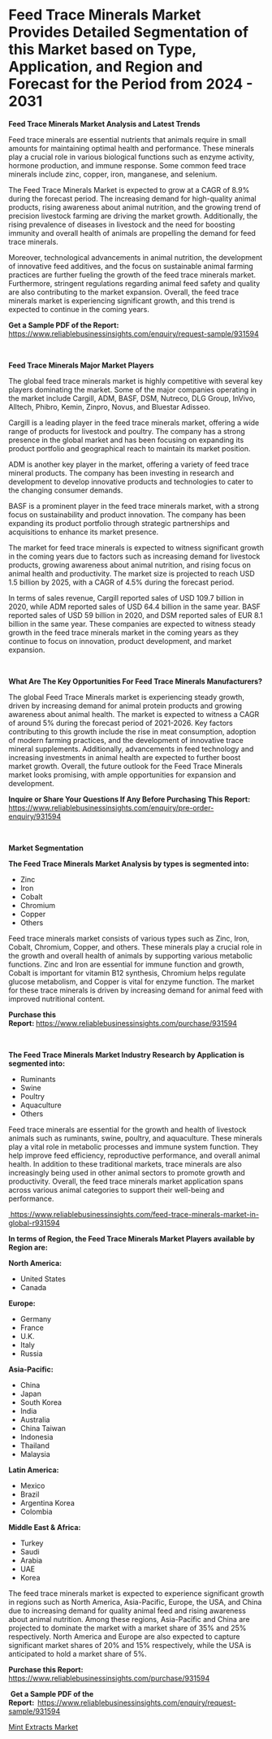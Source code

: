 <p><h1>Feed Trace Minerals Market Provides Detailed Segmentation of this Market based on Type, Application, and Region and Forecast for the Period from 2024 - 2031</h1></p><p><strong>Feed Trace Minerals Market Analysis and Latest Trends</strong></p>
<p><p>Feed trace minerals are essential nutrients that animals require in small amounts for maintaining optimal health and performance. These minerals play a crucial role in various biological functions such as enzyme activity, hormone production, and immune response. Some common feed trace minerals include zinc, copper, iron, manganese, and selenium.</p><p>The Feed Trace Minerals Market is expected to grow at a CAGR of 8.9% during the forecast period. The increasing demand for high-quality animal products, rising awareness about animal nutrition, and the growing trend of precision livestock farming are driving the market growth. Additionally, the rising prevalence of diseases in livestock and the need for boosting immunity and overall health of animals are propelling the demand for feed trace minerals.</p><p>Moreover, technological advancements in animal nutrition, the development of innovative feed additives, and the focus on sustainable animal farming practices are further fueling the growth of the feed trace minerals market. Furthermore, stringent regulations regarding animal feed safety and quality are also contributing to the market expansion. Overall, the feed trace minerals market is experiencing significant growth, and this trend is expected to continue in the coming years.</p></p>
<p><strong>Get a Sample PDF of the Report:&nbsp;</strong> <a href="https://www.reliablebusinessinsights.com/enquiry/request-sample/931594">https://www.reliablebusinessinsights.com/enquiry/request-sample/931594</a></p>
<p>&nbsp;</p>
<p><strong>Feed Trace Minerals Major Market Players</strong></p>
<p><p>The global feed trace minerals market is highly competitive with several key players dominating the market. Some of the major companies operating in the market include Cargill, ADM, BASF, DSM, Nutreco, DLG Group, InVivo, Alltech, Phibro, Kemin, Zinpro, Novus, and Bluestar Adisseo.</p><p>Cargill is a leading player in the feed trace minerals market, offering a wide range of products for livestock and poultry. The company has a strong presence in the global market and has been focusing on expanding its product portfolio and geographical reach to maintain its market position.</p><p>ADM is another key player in the market, offering a variety of feed trace mineral products. The company has been investing in research and development to develop innovative products and technologies to cater to the changing consumer demands.</p><p>BASF is a prominent player in the feed trace minerals market, with a strong focus on sustainability and product innovation. The company has been expanding its product portfolio through strategic partnerships and acquisitions to enhance its market presence.</p><p>The market for feed trace minerals is expected to witness significant growth in the coming years due to factors such as increasing demand for livestock products, growing awareness about animal nutrition, and rising focus on animal health and productivity. The market size is projected to reach USD 1.5 billion by 2025, with a CAGR of 4.5% during the forecast period.</p><p>In terms of sales revenue, Cargill reported sales of USD 109.7 billion in 2020, while ADM reported sales of USD 64.4 billion in the same year. BASF reported sales of USD 59 billion in 2020, and DSM reported sales of EUR 8.1 billion in the same year. These companies are expected to witness steady growth in the feed trace minerals market in the coming years as they continue to focus on innovation, product development, and market expansion.</p></p>
<p>&nbsp;</p>
<p><strong>What Are The Key Opportunities For Feed Trace Minerals Manufacturers?</strong></p>
<p><p>The global Feed Trace Minerals market is experiencing steady growth, driven by increasing demand for animal protein products and growing awareness about animal health. The market is expected to witness a CAGR of around 5% during the forecast period of 2021-2026. Key factors contributing to this growth include the rise in meat consumption, adoption of modern farming practices, and the development of innovative trace mineral supplements. Additionally, advancements in feed technology and increasing investments in animal health are expected to further boost market growth. Overall, the future outlook for the Feed Trace Minerals market looks promising, with ample opportunities for expansion and development.</p></p>
<p><strong>Inquire or Share Your Questions If Any Before Purchasing This Report:</strong> <a href="https://www.reliablebusinessinsights.com/enquiry/pre-order-enquiry/931594">https://www.reliablebusinessinsights.com/enquiry/pre-order-enquiry/931594</a></p>
<p>&nbsp;</p>
<p><strong>Market Segmentation</strong></p>
<p><strong>The Feed Trace Minerals Market Analysis by types is segmented into:</strong></p>
<p><ul><li>Zinc</li><li>Iron</li><li>Cobalt</li><li>Chromium</li><li>Copper</li><li>Others</li></ul></p>
<p><p>Feed trace minerals market consists of various types such as Zinc, Iron, Cobalt, Chromium, Copper, and others. These minerals play a crucial role in the growth and overall health of animals by supporting various metabolic functions. Zinc and Iron are essential for immune function and growth, Cobalt is important for vitamin B12 synthesis, Chromium helps regulate glucose metabolism, and Copper is vital for enzyme function. The market for these trace minerals is driven by increasing demand for animal feed with improved nutritional content.</p></p>
<p><strong>Purchase this Report:&nbsp;</strong><a href="https://www.reliablebusinessinsights.com/purchase/931594">https://www.reliablebusinessinsights.com/purchase/931594</a></p>
<p>&nbsp;</p>
<p><strong>The Feed Trace Minerals Market Industry Research by Application is segmented into:</strong></p>
<p><ul><li>Ruminants</li><li>Swine</li><li>Poultry</li><li>Aquaculture</li><li>Others</li></ul></p>
<p><p>Feed trace minerals are essential for the growth and health of livestock animals such as ruminants, swine, poultry, and aquaculture. These minerals play a vital role in metabolic processes and immune system function. They help improve feed efficiency, reproductive performance, and overall animal health. In addition to these traditional markets, trace minerals are also increasingly being used in other animal sectors to promote growth and productivity. Overall, the feed trace minerals market application spans across various animal categories to support their well-being and performance.</p></p>
<p><a href="https://www.reliablebusinessinsights.com/feed-trace-minerals-market-in-global-r931594">&nbsp;https://www.reliablebusinessinsights.com/feed-trace-minerals-market-in-global-r931594</a></p>
<p><strong>In terms of Region, the Feed Trace Minerals Market Players available by Region are:</strong></p>
<p>
    <p> <strong> North America: </strong>
        <ul>
            <li>United States</li>
            <li>Canada</li>
        </ul>
        </p> 
    <p> <strong> Europe: </strong>
        <ul>
            <li>Germany</li>
            <li>France</li>
            <li>U.K.</li>
            <li>Italy</li>
            <li>Russia</li>
        </ul>
        </p> 
    <p> <strong> Asia-Pacific: </strong>
        <ul>
            <li>China</li>
            <li>Japan</li>
            <li>South Korea</li>
            <li>India</li>
            <li>Australia</li>
            <li>China Taiwan</li>
            <li>Indonesia</li>
            <li>Thailand</li>
            <li>Malaysia</li>
        </ul>
        </p> 
    <p> <strong> Latin America: </strong>
        <ul>
            <li>Mexico</li>
            <li>Brazil</li>
            <li>Argentina Korea</li>
            <li>Colombia</li>
        </ul>
        </p> 
    <p> <strong> Middle East & Africa: </strong>
        <ul>
            <li>Turkey</li>
            <li>Saudi</li>
            <li>Arabia</li>
            <li>UAE</li>
            <li>Korea</li>
        </ul>
    </p>
    </p>
<p><p>The feed trace minerals market is expected to experience significant growth in regions such as North America, Asia-Pacific, Europe, the USA, and China due to increasing demand for quality animal feed and rising awareness about animal nutrition. Among these regions, Asia-Pacific and China are projected to dominate the market with a market share of 35% and 25% respectively. North America and Europe are also expected to capture significant market shares of 20% and 15% respectively, while the USA is anticipated to hold a market share of 5%.</p></p>
<p><strong>Purchase this Report: </strong><a href="https://www.reliablebusinessinsights.com/purchase/931594">https://www.reliablebusinessinsights.com/purchase/931594</a></p>
<p>&nbsp;<strong>Get a Sample PDF of the Report:&nbsp;&nbsp;</strong><a href="https://www.reliablebusinessinsights.com/enquiry/request-sample/931594">https://www.reliablebusinessinsights.com/enquiry/request-sample/931594</a></p>
<p><strong></strong></p>
<p><p><a href="https://www.linkedin.com/pulse/mint-extracts-market-size-outlook-forecast-2024-2031-prodmaze-8voee">Mint Extracts Market</a></p></p>